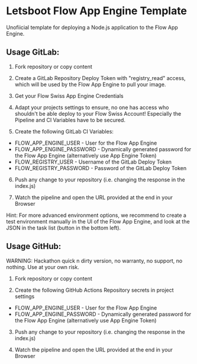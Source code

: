 # Letsboot Flow App Engine Template

Unofiicial template for deploying a Node.js application to the Flow App Engine.

## Usage GitLab:

1. Fork repository or copy content

2. Create a GitLab Repository Deploy Token with "registry_read" access, which will be used by the Flow App Engine to pull your image.

3. Get your Flow Swiss App Engine Credentials

4. Adapt your projects settings to ensure, no one has access who shouldn't be able deploy to your Flow Swiss Account! Especially the Pipeline and CI Variables have to be secured.

5. Create the following GitLab CI Variables:

  - FLOW_APP_ENGINE_USER - User for the Flow App Engine
  - FLOW_APP_ENGINE_PASSWORD - Dynamically generated password for the Flow App Engine (alternatively use App Engine Token)
  - FLOW_REGISTRY_USER - Username of the GitLab Deploy Token
  - FLOW_REGISTRY_PASSWORD - Password of the GitLab Deploy Token

6. Push any change to your repository (i.e. changing the response in the index.js)

7. Watch the pipeline and open the URL provided at the end in your Browser

Hint:
For more advanced environment options, we recommend to create a test environment manually in the UI of the Flow App Engine, and look at the JSON in the task list (button in the bottom left).

## Usage GitHub:

WARNING: Hackathon quick n dirty version, no warranty, no support, no nothing. Use at your own risk.

1. Fork repository or copy content

2. Create the following GitHub Actions Repository secrets in project settings

  - FLOW_APP_ENGINE_USER - User for the Flow App Engine
  - FLOW_APP_ENGINE_PASSWORD - Dynamically generated password for the Flow App Engine (alternatively use App Engine Token)

3. Push any change to your repository (i.e. changing the response in the index.js)

4. Watch the pipeline and open the URL provided at the end in your Browser